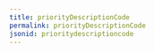 ```yaml
---
title: priorityDescriptionCode
permalink: priorityDescriptionCode
jsonid: prioritydescriptioncode
---
```

